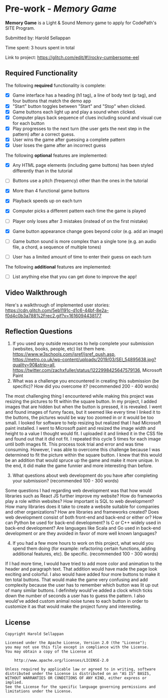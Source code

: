 # Pre-work - *Memory Game*

**Memory Game** is a Light & Sound Memory game to apply for CodePath's SITE Program. 

Submitted by: Harold Sellappan

Time spent: 3 hours spent in total

Link to project:
https://glitch.com/edit/#!/rocky-cumbersome-eel

## Required Functionality

The following **required** functionality is complete:

* [x] Game interface has a heading (h1 tag), a line of body text (p tag), and four buttons that match the demo app
* [x] "Start" button toggles between "Start" and "Stop" when clicked. 
* [x] Game buttons each light up and play a sound when clicked. 
* [x] Computer plays back sequence of clues including sound and visual cue for each button
* [x] Play progresses to the next turn (the user gets the next step in the pattern) after a correct guess. 
* [x] User wins the game after guessing a complete pattern
* [x] User loses the game after an incorrect guess

The following **optional** features are implemented:

* [x] Any HTML page elements (including game buttons) has been styled differently than in the tutorial
* [ ] Buttons use a pitch (frequency) other than the ones in the tutorial
* [x] More than 4 functional game buttons
* [x] Playback speeds up on each turn
* [x] Computer picks a different pattern each time the game is played
* [ ] Player only loses after 3 mistakes (instead of on the first mistake)
* [x] Game button appearance change goes beyond color (e.g. add an image)
* [ ] Game button sound is more complex than a single tone (e.g. an audio file, a chord, a sequence of multiple tones)
* [ ] User has a limited amount of time to enter their guess on each turn



The following **additional** features are implemented:

- [ ] List anything else that you can get done to improve the app!

## Video Walkthrough

Here's a walkthrough of implemented user stories:
https://cdn.glitch.com/5eb1191c-d1c6-44bf-8e2a-f0d4c0b3a788%2Frec2.gif?v=1616094438177


## Reflection Questions
1. If you used any outside resources to help complete your submission (websites, books, people, etc) list them here. 
https://www.w3schools.com/jsref/jsref_push.asp,
https://metro.co.uk/wp-content/uploads/2019/03/SEI_54895638.jpg?quality=90&strip=all,
https://twitter.com/zachxfuller/status/1222998425647579136,
Microsoft Paint
2. What was a challenge you encountered in creating this submission (be specific)? How did you overcome it? (recommended 200 - 400 words) 

The most challenging thing I encountered while making this project was resizing the pictures to fit within the square button. 
In my project, I added images that are hidden but when the button is pressed, it is revealed. 
I went and found images of funny faces, but it seemed like every time I linked it to the buttons, the pictures would be way too zoomed in or it would be too small. 
I looked for software to help resizing but realized that I had Microsoft paint installed. I went to Microsoft paint and resized the image width and height to a value I thought would fit. 
I uploaded it and linked it in the CSS file and found out that it did not fit. I repeated this cycle 5 times for each image until both images fit. This process took trial and error and was time consuming. 
However, I was able to overcome this challenge because I was determined to fit the picture within the square button. I knew that this would be an addition that would spruce up the game and make it more unique. 
In the end, it did make the game funnier and more interesting than before.

3. What questions about web development do you have after completing your submission? (recommended 100 - 300 words) 

Some questions I had regarding web development was that how would libraries such as React JS further improve my website? 
How do frameworks play a role within websites?  How important is SQL to web development? How many libraries does it take to create a website suitable for companies and other organizations?
How are libraries and frameworks created?
Does web development consist of both front-end and back-end or either or? 
How can Python be used for back-end development?
Is C or C++ widely used in back-end development?
Are languages like Scala and Go used in back-end development or are they avoided in favor of more well known languages?

4. If you had a few more hours to work on this project, what would you spend them doing (for example: refactoring certain functions, adding additional features, etc). Be specific. (recommended 100 - 300 words) 

If I had more time, I would have tried to add more color and animation to the header and paragraph text. 
That addition would have made the page look exciting and colorful. I also would have added four more buttons to make it ten total buttons. 
That would make the game very confusing and add complexity because the user has to remember which button was lit up out of many similar buttons.
I definitely would’ve added a clock which ticks down the number of seconds a user has to guess the pattern. 
I also would’ve added custom animal noise tunes to each button in order to customize it as that would make the project funny and interesting.



## License

    Copyright Harold Sellappan

    Licensed under the Apache License, Version 2.0 (the "License");
    you may not use this file except in compliance with the License.
    You may obtain a copy of the License at

        http://www.apache.org/licenses/LICENSE-2.0

    Unless required by applicable law or agreed to in writing, software
    distributed under the License is distributed on an "AS IS" BASIS,
    WITHOUT WARRANTIES OR CONDITIONS OF ANY KIND, either express or implied.
    See the License for the specific language governing permissions and
    limitations under the License.

